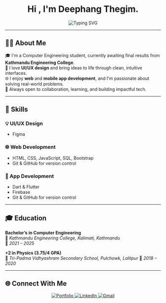 <h1 align="center">Hi , I'm Deephang Thegim.</h1>

<p align="center">
  <img src="https://readme-typing-svg.demolab.com?font=Fira+Code&weight=500&size=22&pause=1000&color=00F7FF&center=true&vCenter=true&width=1000&lines=Aspiring+Computer+Engineer+%7C+Problem+Solver+%7C+Tech+Enthusiast" alt="Typing SVG" />
</p>


---

## 🧑‍💻 About Me

🎓 I'm a Computer Engineering student, currently awaiting final results from **Kathmandu Engineering College**.  
🎨 I love **UI/UX design** and bring ideas to life through clean, intuitive interfaces.  
🌐 I enjoy **web** and **mobile app development**, and I'm passionate about solving real-world problems.  
🤝 Always open to collaboration, learning, and building impactful tech.

---

## 🔧 Skills

### 💡 UI/UX Design
- Figma

### 🌐 Web Development
- HTML, CSS, JavaScript, SQL, Bootstrap
- Git & GitHub for version control

### 📱 App Development
- Dart & Flutter
- Firebase
- Git & GitHub for version control

---

## 🎓 Education

**Bachelor’s in Computer Engineering**  
📍 *Kathmandu Engineering College, Kalimati, Kathmandu*  
📆 *2021 – 2025*

**+2 in Physics (3.75/4 GPA)**  
📍 *Tri-Padma Vidhyashram Secondary School, Pulchowk, Lalitpur*
📆 *2018 – 2020*

---

<h2>🌐 Connect With Me</h2>

<p align="center">
  <a href="https://deephangthegim.com.np/" target="_blank">
    <img src="https://img.shields.io/badge/Portfolio-000000?style=for-the-badge&logo=firefox&logoColor=white" alt="Portfolio" />
  </a>
  <a href="https://www.linkedin.com/in/deephang-thegim-b858ab314/" target="_blank">
    <img src="https://img.shields.io/badge/LinkedIn-0A66C2?style=for-the-badge&logo=linkedin&logoColor=white" alt="LinkedIn" />
  </a>
  <a href="thoklihang.deep@gmail.com" target="_blank">
    <img src="https://img.shields.io/badge/Gmail-D14836?style=for-the-badge&logo=gmail&logoColor=white" alt="Gmail" />
  </a>
</p>
